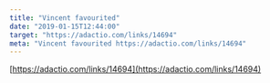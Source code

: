 ```yaml
---
title: "Vincent favourited"
date: "2019-01-15T12:44:00"
target: "https://adactio.com/links/14694"
meta: "Vincent favourited https://adactio.com/links/14694"
---
```

[https://adactio.com/links/14694](https://adactio.com/links/14694)
